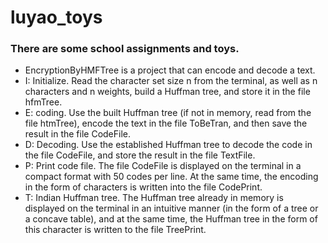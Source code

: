 # luyao_toys
### There are some school assignments and toys.  
* EncryptionByHMFTree is a project that can encode and decode a text.
 * I: Initialize. Read the character set size n from the terminal, as well as n characters and n weights, build a Huffman tree, and store it in the file hfmTree.
 * E: coding. Use the built Huffman tree (if not in memory, read from the file htmTree), encode the text in the file ToBeTran, and then save the result in the file CodeFile.
 * D: Decoding. Use the established Huffman tree to decode the code in the file CodeFile, and store the result in the file TextFile.
 * P: Print code file. The file CodeFile is displayed on the terminal in a compact format with 50 codes per line. At the same time, the encoding in the form of characters is written into the file CodePrint.
 * T: Indian Huffman tree. The Huffman tree already in memory is displayed on the terminal in an intuitive manner (in the form of a tree or a concave table), and at the same time, the Huffman tree in the form of this character is written to the file TreePrint.
